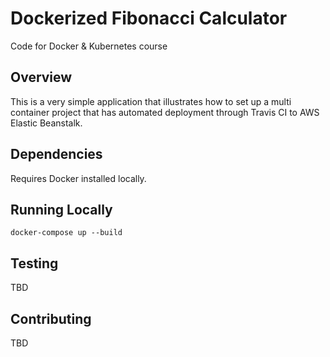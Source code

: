 # Dockerized Fibonacci Calculator
Code for Docker &amp; Kubernetes course

## Overview
This is a very simple application that illustrates how to set up a multi container project that has automated deployment through Travis CI to AWS Elastic Beanstalk. 

## Dependencies
Requires Docker installed locally.

## Running Locally

`docker-compose up --build`

## Testing
TBD

## Contributing
TBD
